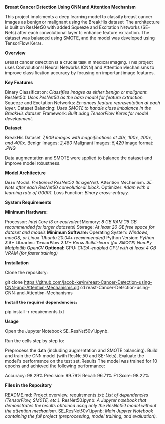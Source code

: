 ****Breast Cancer Detection Using CNN and Attention Mechanism****

This project implements a deep learning model to classify breast cancer images as benign or malignant using the BreakHis dataset.
The architecture is built on ResNet50 with added Squeeze and Excitation Networks (SE-Nets) after each convolutional layer to enhance feature extraction.
The dataset was balanced using SMOTE, and the model was developed using TensorFlow Keras.

**Overview**

Breast cancer detection is a crucial task in medical imaging. This project uses Convolutional Neural Networks (CNN) and Attention Mechanisms to improve classification accuracy by focusing on important image features.

**Key Features**

Binary Classification: _Classifies images as either benign or malignant._
ResNet50: _Uses ResNet50 as the base model for feature extraction._
Squeeze and Excitation Networks: _Enhances feature representation at each layer._
Dataset Balancing: _Uses SMOTE to handle class imbalance in the BreakHis dataset._
Framework: _Built using TensorFlow Keras for model development._

**Dataset**

BreakHis Dataset: _7,909 images with magnifications at 40x, 100x, 200x, and 400x._
Benign Images: _2,480_
Malignant Images: _5,429_
Image format: _.PNG_

Data augmentation and SMOTE were applied to balance the dataset and improve model robustness.

**Model Architecture**

Base Model: _Pretrained ResNet50 (ImageNet)._
Attention Mechanism: _SE-Nets after each ResNet50 convolutional block._
Optimizer: _Adam with a learning rate of 0.0001._
Loss Function: _Binary cross-entropy._

****System Requirements****

**Minimum Hardware:**

Processor: _Intel Core i3 or equivalent_
Memory: _8 GB RAM (16 GB recommended for larger datasets)_
Storage: _At least 20 GB free space for dataset and models_
**Minimum Software:**
Operating System: _Windows, macOS, or Linux (Ubuntu 20.04+ recommended)_
Python Version: _Python 3.8+_
Libraries:
_TensorFlow 2.12+
Keras
Scikit-learn (for SMOTE)
NumPy
Matplotlib
OpenCV_
**Optional:**
GPU: _CUDA-enabled GPU with at least 4 GB VRAM (for faster training)_

**Installation**

Clone the repository:

git clone https://github.com/jacob-kevin/reast-Cancer-Detection-using-CNN-and-Attention-Mechanisms.git
cd reast-Cancer-Detection-using-CNN-and-Attention-Mechanisms


**Install the required dependencies:**

pip install -r requirements.txt


**Usage**

Open the Jupyter Notebook SE_ResNet50v1.ipynb.

Run the cells step by step to:

Preprocess the data (including augmentation and SMOTE balancing).
Build and train the CNN model (with ResNet50 and SE-Nets).
Evaluate the model's performance on the test set.
Results
The model was trained for 10 epochs and achieved the following performance:

Accuracy: 98.29%
Precision: 99.79%
Recall: 96.71%
F1 Score: 98.22%

**Files in the Repository** 

README.md: Project overview.
requirements.txt: _List of dependencies (TensorFlow, SMOTE, etc.)._
ResNet50.ipynb: _A Jupyter notebook that demonstrates the results obtained using only the ResNet50 model without the attention mechanism._
SE_ResNet50v1.ipynb: _Main Jupyter Notebook containing the full project (preprocessing, model training, and evaluation)._
